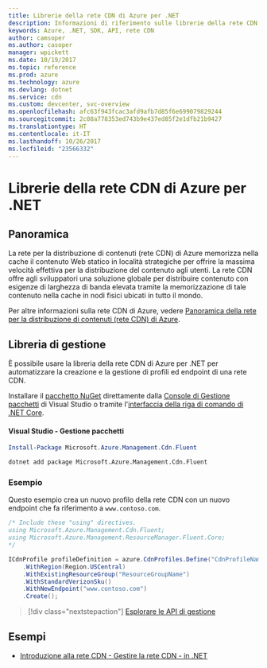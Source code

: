 ```yaml
---
title: Librerie della rete CDN di Azure per .NET
description: Informazioni di riferimento sulle librerie della rete CDN di Azure per .NET
keywords: Azure, .NET, SDK, API, rete CDN
author: camsoper
ms.author: casoper
manager: wpickett
ms.date: 10/19/2017
ms.topic: reference
ms.prod: azure
ms.technology: azure
ms.devlang: dotnet
ms.service: cdn
ms.custom: devcenter, svc-overview
ms.openlocfilehash: afc63f943fcac3afd9afb7d85f6e699079829244
ms.sourcegitcommit: 2c08a778353ed743b9e437ed85f2e1dfb21b9427
ms.translationtype: HT
ms.contentlocale: it-IT
ms.lasthandoff: 10/26/2017
ms.locfileid: "23566332"
---
```

# <a name="azure-cdn-libraries-for-net"></a>Librerie della rete CDN di Azure per .NET

## <a name="overview"></a>Panoramica

La rete per la distribuzione di contenuti (rete CDN) di Azure memorizza nella cache il contenuto Web statico in località strategiche per offrire la massima velocità effettiva per la distribuzione del contenuto agli utenti. La rete CDN offre agli sviluppatori una soluzione globale per distribuire contenuto con esigenze di larghezza di banda elevata tramite la memorizzazione di tale contenuto nella cache in nodi fisici ubicati in tutto il mondo.

Per altre informazioni sulla rete CDN di Azure, vedere [Panoramica della rete per la distribuzione di contenuti (rete CDN) di Azure](https://docs.microsoft.com/azure/cdn/cdn-overview).


## <a name="management-library"></a>Libreria di gestione

È possibile usare la libreria della rete CDN di Azure per .NET per automatizzare la creazione e la gestione di profili ed endpoint di una rete CDN. 

Installare il [pacchetto NuGet](https://www.nuget.org/packages/Microsoft.Azure.Management.Cdn.Fluent) direttamente dalla [Console di Gestione pacchetti][PackageManager] di Visual Studio o tramite l'[interfaccia della riga di comando di .NET Core][DotNetCLI].

#### <a name="visual-studio-package-manager"></a>Visual Studio - Gestione pacchetti

```powershell
Install-Package Microsoft.Azure.Management.Cdn.Fluent
```

```bash
dotnet add package Microsoft.Azure.Management.Cdn.Fluent
```

### <a name="example"></a>Esempio

Questo esempio crea un nuovo profilo della rete CDN con un nuovo endpoint che fa riferimento a `www.contoso.com`.

```csharp
/* Include these "using" directives.
using Microsoft.Azure.Management.Cdn.Fluent;
using Microsoft.Azure.Management.ResourceManager.Fluent.Core;
*/

ICdnProfile profileDefinition = azure.CdnProfiles.Define("CdnProfileName")
    .WithRegion(Region.USCentral)
    .WithExistingResourceGroup("ResourceGroupName")
    .WithStandardVerizonSku()
    .WithNewEndpoint("www.contoso.com")
    .Create();

```

> [!div class="nextstepaction"]
> [Esplorare le API di gestione](/dotnet/api/overview/azure/cdn/management)


## <a name="samples"></a>Esempi

* [Introduzione alla rete CDN - Gestire la rete CDN - in .NET](https://github.com/Azure-Samples/cdn-dotnet-manage-cdn)

[PackageManager]: https://docs.microsoft.com/nuget/tools/package-manager-console
[DotNetCLI]: https://docs.microsoft.com/dotnet/core/tools/dotnet-add-package
